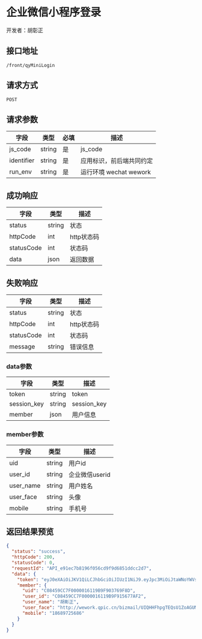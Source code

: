 # 企业微信小程序登录

开发者：胡彰正

## 接口地址

`/front/qyMiniLogin`

## 请求方式

`POST`

## 请求参数

| 字段 | 类型   | 必填 | 描述     |
| ---- | ------ | ---- | -------- |
| js_code | string |是| js_code|
| identifier | string |是| 应用标识，前后端共同约定|
| run_env | string |是| 运行环境 wechat wework|

## 成功响应

| 字段       | 类型    | 描述        |
| ---------- | ------- | ----------- |
| status    | string  | 状态    |
| httpCode     | int  | http状态码    |
| statusCode | int  | 状态码 |
| data  | json  | 返回数据      |

## 失败响应

| 字段       | 类型    | 描述        |
| ---------- | ------- | ----------- |
| status    | string  | 状态    |
| httpCode     | int  | http状态码    |
| statusCode | int  | 状态码 |
| message  | string  | 错误信息      |

### data参数

| 字段 | 类型 | 描述 |
| --- | --- | --- |
| token | string |  token|
| session_key | string |  session_key|
| member | json |  用户信息|

### member参数

| 字段 | 类型 | 描述 |
| --- | --- | --- |
| uid | string |  用户id|
| user_id | string |  企业微信userid|
| user_name | string |  用户姓名|
| user_face | string |  头像|
| mobile | string |  手机号|

## 返回结果预览

```json
{
  "status": "success",
  "httpCode": 200,
  "statusCode": 0,
  "requestId": "API_e91ec7b8196f056cd9f9d6851ddcc2d7",
  "data": {
    "token": "eyJ0eXAiOiJKV1QiLCJhbGciOiJIUzI1NiJ9.eyJpc3MiOiJtaWNoYWVsa29ycy1qd3QiLCJzdWIiOiJ7XCJ1c2VyX25hbWVcIjpcIlxcdTViOGJcXHU1MWUxXFx1NTFlMVwiLFwidXNlcl9pZFwiOlwiNjU0NTNCQUQ3RjAwMDAwMTYwMkY5ODY4NTM1QTYxQjBcIixcInVzZXJfZmFjZVwiOlwiaHR0cDpcXFwvXFxcL3dld29yay5xcGljLmNuXFxcL2Jpem1haWxcXFwvVUlRSEhGaHBnVEVRc1UxWm9BR1VNRHZJSUFCVXJ6eEhrbUFsNzZrOEI3SkczdmNpYm5LMG5GQVxcXC8wXCIsXCJtb2JpbGVcIjpcIjEzNDcwMDM2MzcxXCJ9IiwiaWF0IjoxNjEwNTI1NzA5LCJleHAiOjE2MTA4MjU3MDl9.KsBO-9sxxjJpXshPPMT2a2hpo5-CORKpLI1_kgNTjEY",
    "member": {
      "uid": "C08459CC7F0000016119B9F903769F8D",
      "user_id": "C08459CC7F0000016119B9F915677AF2",
      "user_name": "胡彰正",
      "user_face": "http://wework.qpic.cn/bizmail/UIQHHFhpgTEQsU1ZoAGUMDvIIABUrzxHkmAl76k8B7JG3vcibnK0nFA/0",
      "mobile": "18689725686"
    }
  }
}
```